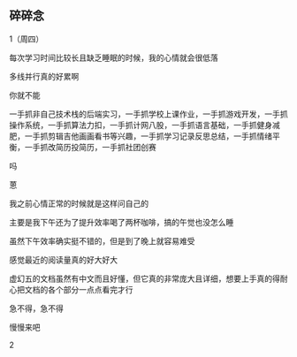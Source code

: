 ## 碎碎念
1（周四）

每次学习时间比较长且缺乏睡眠的时候，我的心情就会很低落

多线并行真的好累啊

你就不能

一手抓非自己技术栈的后端实习，一手抓学校上课作业，一手抓游戏开发，一手抓操作系统，一手抓算法力扣，一手抓计网八股，一手抓语言基础，一手抓健身减肥，一手抓剪辑吉他画画看书等兴趣，一手抓学习记录反思总结，一手抓情绪平衡，一手抓改简历投简历，一手抓社团创赛

吗

蒽

我之前心情正常的时候就是这样问自己的

主要是我下午还为了提升效率喝了两杯咖啡，搞的午觉也没怎么睡

虽然下午效率确实挺不错的，但是到了晚上就容易难受

感觉最近的阅读量真的好大好大

虚幻五的文档虽然有中文而且好懂，但它真的非常庞大且详细，想要上手真的得耐心把文档的各个部分一点点看完才行

急不得，急不得

慢慢来吧

2

